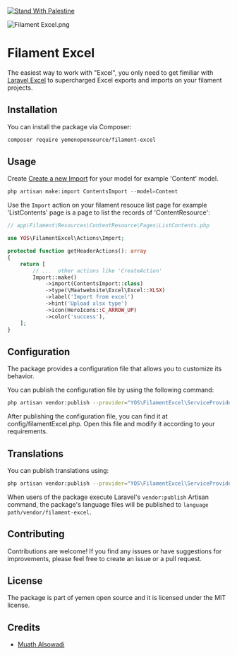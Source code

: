 [![Stand With Palestine](https://raw.githubusercontent.com/TheBSD/StandWithPalestine/main/banner-no-action.svg)](https://TheBSD.github.io/StandWithPalestine/)

![Filament Excel.png](https://banners.beyondco.de/Filament%20Excel.png?theme=light&packageManager=composer+require&packageName=yemenopensource%2Ffilament-excel&pattern=architect&style=style_1&description=The+easiest+way+to+work+with+%22Excel%22&md=1&showWatermark=1&fontSize=100px&images=table)

# Filament Excel

The easiest way to work with "Excel", you only need to get fimiliar with [Laravel Excel](https://github.com/SpartnerNL/Laravel-Excel) to supercharged Excel exports and imports on your filament projects.


## Installation

You can install the package via Composer:

```bash
composer require yemenopensource/filament-excel
```

## Usage
Create [Create a new Import](https://docs.laravel-excel.com/3.1/imports/) for your model for example 'Content' model.

```php
php artisan make:import ContentsImport --model=Content
```

Use the `Import` action on your filament resouce list page for example 'ListContents' page is a page to list the records of 'ContentResource':

```php
// app\Filament\Resources\ContentResource\Pages\ListContents.php

use YOS\FilamentExcel\Actions\Import;

protected function getHeaderActions(): array
{
    return [
        // ...  other actions like 'CreateAction'
        Import::make()
            ->import(ContentsImport::class)
            ->type(\Maatwebsite\Excel\Excel::XLSX)
            ->label('Import from excel')
            ->hint('Upload xlsx type')
            ->icon(HeroIcons::C_ARROW_UP)
            ->color('success'),
    ];
}
```

## Configuration

The package provides a configuration file that allows you to customize its behavior.

You can publish the configuration file by using the following command:

```bash
php artisan vendor:publish --provider="YOS\FilamentExcel\ServiceProvider" --tag="config"
```

After publishing the configuration file, you can find it at config/filamentExcel.php. Open this file and modify it according to your requirements.

## Translations

You can publish translations using:

```bash
php artisan vendor:publish --provider="YOS\FilamentExcel\ServiceProvider" --tag="config"
```

When users of the package execute Laravel's `vendor:publish` Artisan command, the package's language files will be published to `language path/vendor/filament-excel`.
## Contributing

Contributions are welcome! If you find any issues or have suggestions for improvements, please feel free to create an issue or a pull request.

## License

The package is part of yemen open source and it is licensed under the MIT license.

## Credits

- [Muath Alsowadi](https://github.com/muath-ye)
